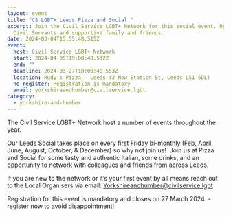 ```yaml
---
layout: event
title: "CS LGBT+ Leeds Pizza and Social "
excerpt: Join the Civil Service LGBT+ Network for this social event. Open to
  Civil Servants and supportive family and friends.
date: 2024-03-04T15:55:48.515Z
event:
  host: Civil Service LGBT+ Network
  start: 2024-04-05T19:00:48.532Z
  end: ""
  deadline: 2024-03-27T18:00:48.553Z
  location: Rudy’s Pizza – Leeds (2 New Station St, Leeds LS1 5DL)
  no-register: Registration is mandatory
  email: yorkshireandhumber@civilservice.lgbt
category:
  - yorkshire-and-humber
---
```

The Civil Service LGBT+ Network host a number of events throughout the year.

Our Leeds Social takes place on every first Friday bi-monthly (Feb, April, June, August, October, & December) so why not join us!  Join us at Pizza and Social for some tasty and authentic Italian, some drinks, and an opportunity to network with colleagues and friends from across Leeds.  

If you are new to the network or it’s your first event by all means reach out to the Local Organisers via email: [Yorkshireandhumber@civilservice.lgbt](mailto:Yorkshireandhumber@civilservice.lgbt)

Registration for this event is mandatory and closes on 27 March 2024  - register now to avoid disappointment!